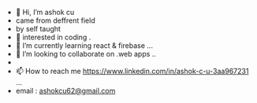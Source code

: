 - 👋 Hi, I’m  ashok cu
- came from deffrent field
-  by self taught
- 👀 interested in  coding .
- 🌱 I’m currently learning  react &  firebase ...
- 💞️ I’m looking to collaborate on  .web apps ..
- 
- 📫 How to reach me https://www.linkedin.com/in/ashok-c-u-3aa967231 ...
-   email : ashokcu62@gmail.com

<!---
ashokcu62/ashokcu62 is a ✨ special ✨ repository because its `README.md` (this file) appears on your GitHub profile.
You can click the Preview link to take a look at your changes.
--->
